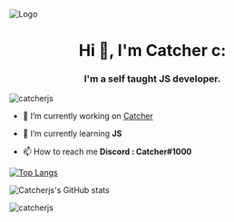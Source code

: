 ![Logo](https://cdn.discordapp.com/attachments/783380626627756042/824930417139646464/R0mvq8.png) 
<h1 align="center">Hi 👋, I'm Catcher c:</h1>
<h3 align="center">I'm a self taught JS developer.</h3>
 
<p align="left"> <img src="https://komarev.com/ghpvc/?username=catcherjs&label=Profile%20views&color=0e75b6&style=flat" alt="catcherjs" /> </p>
 
 
- 🔭 I’m currently working on [Catcher](Catcher#1000)
 
- 🌱 I’m currently learning **JS**
 
 
- 📫 How to reach me **Discord : Catcher#1000**
 	
[![Top Langs](https://github-readme-stats.vercel.app/api/top-langs/?username=catcherjs&layout=compact)](https://github.com/catcherjs/github-readme-stats)
 
![Catcherjs's GitHub stats](https://github-readme-stats.vercel.app/api?username=catcherjs&show_icons=true&theme=radical)
 
<p><img align="center" src="https://github-readme-streak-stats.herokuapp.com/?user=catcherjs&theme=radical" alt="catcherjs" /></p>
